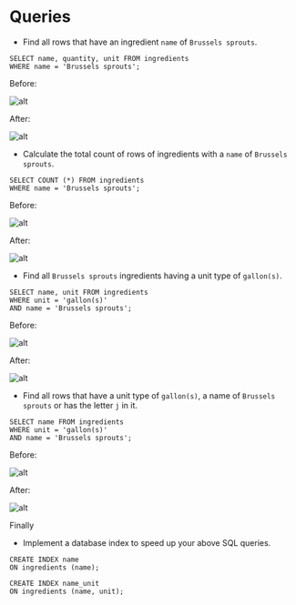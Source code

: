 # Queries

* Find all rows that have an ingredient `name` of `Brussels sprouts`.

```
SELECT name, quantity, unit FROM ingredients
WHERE name = 'Brussels sprouts';
```

Before:

![alt](https://www.dropbox.com/s/lhh2f0lfdz7ry8z/Screenshot%202015-03-05%2007.57.35.png?raw=1)

After:

![alt](https://www.dropbox.com/s/3bbelbsthexnrep/Screenshot%202015-03-05%2010.02.17.png?raw=1)

* Calculate the total count of rows of ingredients with a `name` of `Brussels sprouts`.


```
SELECT COUNT (*) FROM ingredients
WHERE name = 'Brussels sprouts';
```

Before:

![alt](https://www.dropbox.com/s/vseog6akdpa79ic/Screenshot%202015-03-05%2008.01.40.png?raw=1)

After:

![alt](https://www.dropbox.com/s/501zj4o5poll5n0/Screenshot%202015-03-05%2010.03.18.png?raw=1)

* Find all `Brussels sprouts` ingredients having a unit type of `gallon(s)`.

```
SELECT name, unit FROM ingredients
WHERE unit = 'gallon(s)'
AND name = 'Brussels sprouts';
```

Before:

![alt](https://www.dropbox.com/s/tbhpx2m78y3mipf/Screenshot%202015-03-05%2008.04.13.png?raw=1)

After:

![alt](https://www.dropbox.com/s/b0nxmyjbfq0czru/Screenshot%202015-03-05%2009.59.25.png?raw=1)

* Find all rows that have a unit type of `gallon(s)`, a name of `Brussels sprouts` or has the letter `j` in it.

```
SELECT name FROM ingredients
WHERE unit = 'gallon(s)'
AND name = 'Brussels sprouts';
```

Before:

![alt](https://www.dropbox.com/s/xz6rngrna7q5btp/Screenshot%202015-03-05%2008.04.32.png?raw=1)

After:

![alt](https://www.dropbox.com/s/bcowpxkmvlxf7rz/Screenshot%202015-03-05%2010.00.32.png?raw=1)

Finally

* Implement a database index to speed up your above SQL queries.

```
CREATE INDEX name
ON ingredients (name);
```

```
CREATE INDEX name_unit
ON ingredients (name, unit);
```
